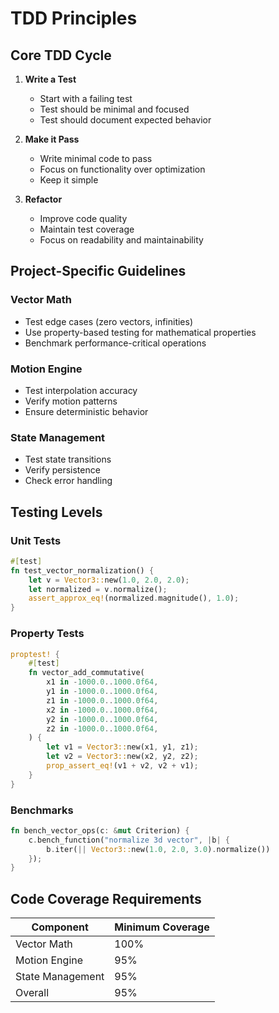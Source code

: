 # TDD Principles

## Core TDD Cycle

1. **Write a Test**
   - Start with a failing test
   - Test should be minimal and focused
   - Test should document expected behavior

2. **Make it Pass**
   - Write minimal code to pass
   - Focus on functionality over optimization
   - Keep it simple

3. **Refactor**
   - Improve code quality
   - Maintain test coverage
   - Focus on readability and maintainability

## Project-Specific Guidelines

### Vector Math
- Test edge cases (zero vectors, infinities)
- Use property-based testing for mathematical properties
- Benchmark performance-critical operations

### Motion Engine
- Test interpolation accuracy
- Verify motion patterns
- Ensure deterministic behavior

### State Management
- Test state transitions
- Verify persistence
- Check error handling

## Testing Levels

### Unit Tests
```rust
#[test]
fn test_vector_normalization() {
    let v = Vector3::new(1.0, 2.0, 2.0);
    let normalized = v.normalize();
    assert_approx_eq!(normalized.magnitude(), 1.0);
}
```

### Property Tests
```rust
proptest! {
    #[test]
    fn vector_add_commutative(
        x1 in -1000.0..1000.0f64,
        y1 in -1000.0..1000.0f64,
        z1 in -1000.0..1000.0f64,
        x2 in -1000.0..1000.0f64,
        y2 in -1000.0..1000.0f64,
        z2 in -1000.0..1000.0f64,
    ) {
        let v1 = Vector3::new(x1, y1, z1);
        let v2 = Vector3::new(x2, y2, z2);
        prop_assert_eq!(v1 + v2, v2 + v1);
    }
}
```

### Benchmarks
```rust
fn bench_vector_ops(c: &mut Criterion) {
    c.bench_function("normalize 3d vector", |b| {
        b.iter(|| Vector3::new(1.0, 2.0, 3.0).normalize())
    });
}
```

## Code Coverage Requirements

| Component | Minimum Coverage |
|-----------|-----------------|
| Vector Math | 100% |
| Motion Engine | 95% |
| State Management | 95% |
| Overall | 95% |
